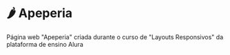# 🌶️ Apeperia

Página web "Apeperia" criada durante o curso de "Layouts Responsivos" da plataforma de ensino Alura
